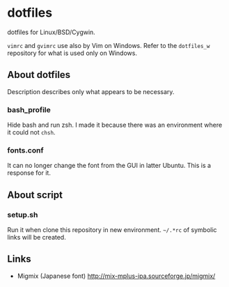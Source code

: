 dotfiles
========
dotfiles for Linux/BSD/Cygwin.

`vimrc` and `gvimrc` use also by Vim on Windows.
Refer to the `dotfiles_w` repository for what is used only on Windows.

About dotfiles
--------------
Description describes only what appears to be necessary.

### bash_profile
Hide bash and run zsh.
I made it because there was an environment where it could not `chsh`.

### fonts.conf
It can no longer change the font from the GUI in latter Ubuntu.
This is a response for it.

About script
------------

### setup.sh
Run it when clone this repository in new environment.
`~/.*rc` of symbolic links will be created.

Links
-----
- Migmix (Japanese font) http://mix-mplus-ipa.sourceforge.jp/migmix/

